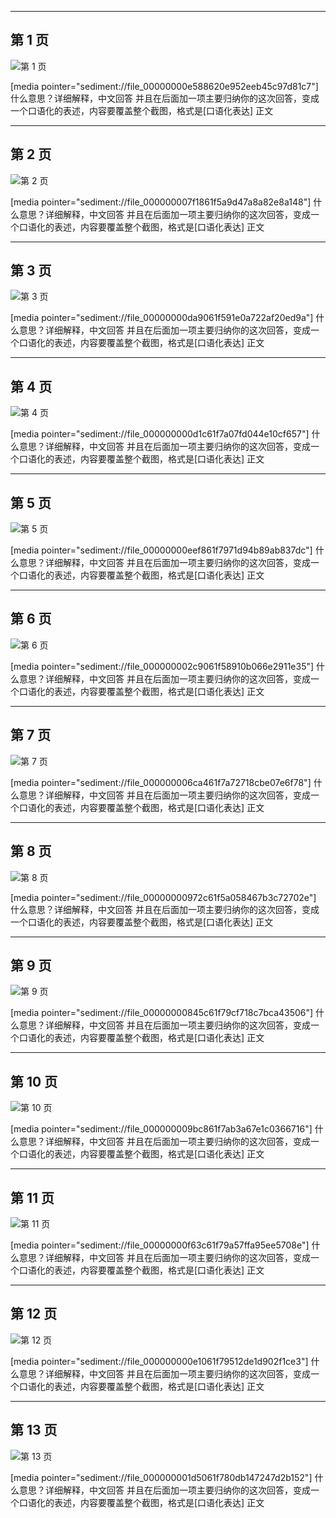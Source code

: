 

---

## 第 1 页

![第 1 页](Slides069_SingleCycleCPU_assets/page-001.png)

[media pointer="sediment://file_00000000e588620e952eeb45c97d81c7"]
什么意思？详细解释，中文回答 并且在后面加一项主要归纳你的这次回答，变成一个口语化的表述，内容要覆盖整个截图，格式是[口语化表达] 正文


---

## 第 2 页

![第 2 页](Slides069_SingleCycleCPU_assets/page-002.png)

[media pointer="sediment://file_000000007f1861f5a9d47a8a82e8a148"]
什么意思？详细解释，中文回答 并且在后面加一项主要归纳你的这次回答，变成一个口语化的表述，内容要覆盖整个截图，格式是[口语化表达] 正文


---

## 第 3 页

![第 3 页](Slides069_SingleCycleCPU_assets/page-003.png)

[media pointer="sediment://file_00000000da9061f591e0a722af20ed9a"]
什么意思？详细解释，中文回答 并且在后面加一项主要归纳你的这次回答，变成一个口语化的表述，内容要覆盖整个截图，格式是[口语化表达] 正文


---

## 第 4 页

![第 4 页](Slides069_SingleCycleCPU_assets/page-004.png)

[media pointer="sediment://file_000000000d1c61f7a07fd044e10cf657"]
什么意思？详细解释，中文回答 并且在后面加一项主要归纳你的这次回答，变成一个口语化的表述，内容要覆盖整个截图，格式是[口语化表达] 正文


---

## 第 5 页

![第 5 页](Slides069_SingleCycleCPU_assets/page-005.png)

[media pointer="sediment://file_00000000eef861f7971d94b89ab837dc"]
什么意思？详细解释，中文回答 并且在后面加一项主要归纳你的这次回答，变成一个口语化的表述，内容要覆盖整个截图，格式是[口语化表达] 正文


---

## 第 6 页

![第 6 页](Slides069_SingleCycleCPU_assets/page-006.png)

[media pointer="sediment://file_000000002c9061f58910b066e2911e35"]
什么意思？详细解释，中文回答 并且在后面加一项主要归纳你的这次回答，变成一个口语化的表述，内容要覆盖整个截图，格式是[口语化表达] 正文


---

## 第 7 页

![第 7 页](Slides069_SingleCycleCPU_assets/page-007.png)

[media pointer="sediment://file_000000006ca461f7a72718cbe07e6f78"]
什么意思？详细解释，中文回答 并且在后面加一项主要归纳你的这次回答，变成一个口语化的表述，内容要覆盖整个截图，格式是[口语化表达] 正文


---

## 第 8 页

![第 8 页](Slides069_SingleCycleCPU_assets/page-008.png)

[media pointer="sediment://file_00000000972c61f5a058467b3c72702e"]
什么意思？详细解释，中文回答 并且在后面加一项主要归纳你的这次回答，变成一个口语化的表述，内容要覆盖整个截图，格式是[口语化表达] 正文


---

## 第 9 页

![第 9 页](Slides069_SingleCycleCPU_assets/page-009.png)

[media pointer="sediment://file_00000000845c61f79cf718c7bca43506"]
什么意思？详细解释，中文回答 并且在后面加一项主要归纳你的这次回答，变成一个口语化的表述，内容要覆盖整个截图，格式是[口语化表达] 正文


---

## 第 10 页

![第 10 页](Slides069_SingleCycleCPU_assets/page-010.png)

[media pointer="sediment://file_000000009bc861f7ab3a67e1c0366716"]
什么意思？详细解释，中文回答 并且在后面加一项主要归纳你的这次回答，变成一个口语化的表述，内容要覆盖整个截图，格式是[口语化表达] 正文


---

## 第 11 页

![第 11 页](Slides069_SingleCycleCPU_assets/page-011.png)

[media pointer="sediment://file_00000000f63c61f79a57ffa95ee5708e"]
什么意思？详细解释，中文回答 并且在后面加一项主要归纳你的这次回答，变成一个口语化的表述，内容要覆盖整个截图，格式是[口语化表达] 正文


---

## 第 12 页

![第 12 页](Slides069_SingleCycleCPU_assets/page-012.png)

[media pointer="sediment://file_000000000e1061f79512de1d902f1ce3"]
什么意思？详细解释，中文回答 并且在后面加一项主要归纳你的这次回答，变成一个口语化的表述，内容要覆盖整个截图，格式是[口语化表达] 正文


---

## 第 13 页

![第 13 页](Slides069_SingleCycleCPU_assets/page-013.png)

[media pointer="sediment://file_000000001d5061f780db147247d2b152"]
什么意思？详细解释，中文回答 并且在后面加一项主要归纳你的这次回答，变成一个口语化的表述，内容要覆盖整个截图，格式是[口语化表达] 正文
